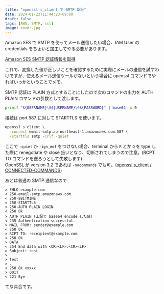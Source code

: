 ```yaml
---
title: "openssl s_client で SMTP 認証"
date: 2024-01-23T11:44:23+09:00
draft: false
tags: [AWS, SMTP, ssl]
image: cover.jpg
---
```


Amazon SES で SMTP を使ってメール送信したい場合、IAM User の credentials をちょいと加工してやる必要があります。

[Amazon SES SMTP 認証情報を取得](https://docs.aws.amazon.com/ja_jp/ses/latest/dg/smtp-credentials.html)

これで、変換した値が正しいことを確認するために実際にメールの送信を試すわけですが、使えるメール送信ツールがないという場合に openssl コマンドでやればいっかということでメモ。

SMTP 認証は PLAIN 方式とすることにしたので次のコマンドの出力を AUTH PLAIN コマンドの引数として渡します。

```bash
printf "${USERNAME}\0${USERNAME}\0${PASSWORD}" | base64 -w 0
```

接続は port 587 に対して STARTTLS を使います。

```bash
openssl s_client \
  -connect email-smtp.ap-northeast-1.amazonaws.com:587 \
  -starttls smtp -crlf -quiet
```

ここで `-quiet` か `-ign_eof` をつけない場合、terminal から `R` とか `Q` を type した際に renegotiate や close 扱いとなり、切断されてしまうので注意。(RCPT TO コマンドを送ろうとして失敗します)  
OpenSSL が version 3.2 であれば `-nocommands` でも可。([openssl s_client / CONNECTED-COMMANDS](https://www.openssl.org/docs/man3.2/man1/openssl-s_client.html#CONNECTED-COMMANDS-BASIC))

あとは普通の SMTP 通信なので

```
> EHLO example.com
< 250-email-smtp.amazonaws.com
< 250-8BITMIME
< 250-STARTTLS
< 250-AUTH PLAIN LOGIN
< 250 Ok
> AUTH PLAIN (上記で base64 encode した値)
< 235 Authentication successful.
> MAIL FROM: sender@example.com
< 250 Ok
> RCPT TO: receipient@example.com
< 250 Ok
> DATA
< 354 End data with <CR><LF>.<CR><LF>
> Subject: test
>
> test
> .
< 250 Ok xxxxx
> QUIT
< 221 Bye
```

てな具合です。
